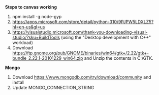 **Steps to canvas working**

1) npm install -g node-gyp
2) https://apps.microsoft.com/store/detail/python-310/9PJPW5LDXLZ5?hl=en-us&gl=us
3) https://visualstudio.microsoft.com/thank-you-downloading-visual-studio/?sku=BuildTools (using the "Desktop development with C++" workload)
4) Download https://ftp.gnome.org/pub/GNOME/binaries/win64/gtk+/2.22/gtk+-bundle_2.22.1-20101229_win64.zip and Unzip the contents in C:\GTK.

**Mongo**

1) Download https://www.mongodb.com/try/download/community and install
2) Update MONGO_CONNECTION_STRING 